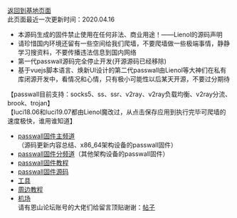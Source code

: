 [返回到基地页面](https://quickvideosharing.github.io/note/)                     
此页面最近一次更新时间：2020.04.16        

* 本源码生成的固件禁止使用在任何非法、商业用途！——Lienol的源码声明                     
* 请珍惜国内环境还留有一些空间给我们爬墙，不要爬墙做一些极端事情，静静学习搜资料，不要传播违法信息到国内网络       
* 第一代passwall源码完全停止开发(开源源码已经移除)
* 基于vuejs脚本语言、焕新UI设计的第二代passwall由Lienol等大神们在私有库闭源开发中，看情况和心情，只有极小可能性以后某天开源，不要过分期待                      

【passwall目前支持：socks5、ss、ssr、v2ray、v2ray负载均衡、v2ray分流、brook、trojan】               
【luci18.06和luci19.07都由Lienol魔改过，从点击保存应用到执行完毕可爬墙的速度极快，谁用谁知道】                             
* [passwall固件主频道](https://t.me/passwall)（源码更新内容总结、x86_64架构设备的passwall固件）               
* [passwall固件分频道](./sub.md)（其他架构设备的passwall固件）        
* [passwall固件教程](./tips.md)    
* [passwall固件源码](./code.md)                   
* [工具](https://passwallopenwrt.github.io/tool/)               
* [周边教程](./others.md)                   
* [机场](./air.md)              
请有恩山论坛账号的大佬们给留言顶贴谢谢：[帖子](https://www.right.com.cn/forum/thread-3188574-1-1.html)                        

    
        
        
